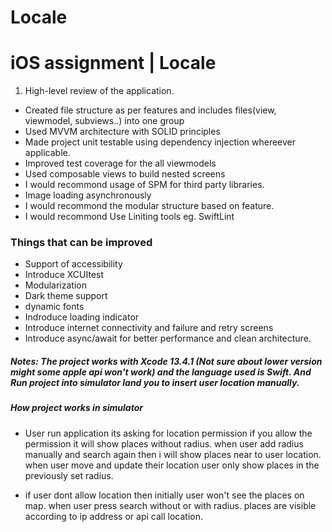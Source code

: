 # Locale

# iOS assignment | Locale

1. High-level review of the application.
- Created file structure as per features and includes files(view, viewmodel, subviews..) into one group
- Used MVVM architecture with SOLID principles
- Made project unit testable using dependency injection whereever applicable.
- Improved test coverage for the all viewmodels
- Used composable views to build nested screens
- I would recommond usage of SPM for third party libraries.
- Image loading asynchronously
- I would recommond the modular structure based on feature.
- I would recommond Use Liniting tools eg. SwiftLint

### **Things that can be improved**
- Support of accessibility
- Introduce XCUItest
- Modularization
- Dark theme support
- dynamic fonts
- Indroduce loading indicator
- Introduce internet connectivity and failure and retry screens
- Introduce async/await for better performance and clean architecture. 

##### **Notes: The project works with Xcode 13.4.1 (Not sure about lower version might some apple api won't work) and the language used is Swift. And Run project into simulator land you to insert user location manually.**

##### How project works in simulator 
- User run application its asking for location permission if you allow the permission it will show places without radius. when user add radius manually and search again then i will show places near to user location. when user move and update their location user only show places in the previously set radius.

- if user dont allow location then initially user won't see the places on map. when user press search without or with radius. places are visible according to ip address or api call location.
